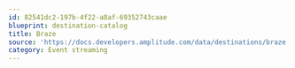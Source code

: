 ```yaml
---
id: 82541dc2-197b-4f22-a8af-69352743caae
blueprint: destination-catalog
title: Braze
source: 'https://docs.developers.amplitude.com/data/destinations/braze'
category: Event streaming
---
```

